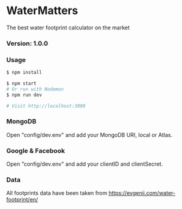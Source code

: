 # WaterMatters

The best water footprint calculator on the market

### Version: 1.0.0

### Usage

```sh
$ npm install
```

```sh
$ npm start
# Or run with Nodemon
$ npm run dev

# Visit http://localhost:3000
```

### MongoDB

Open "config/dev.env" and add your MongoDB URI, local or Atlas.

### Google & Facebook

Open "config/dev.env" and add your clientID and clientSecret.

### Data

All footprints data have been taken from https://evgenii.com/water-footprint/en/
